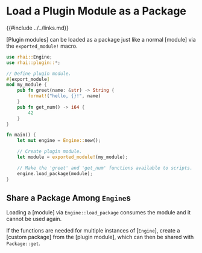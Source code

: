 Load a Plugin Module as a Package
================================

{{#include ../../links.md}}

[Plugin modules] can be loaded as a package just like a normal [module]
via the `exported_module!` macro.

```rust
use rhai::Engine;
use rhai::plugin::*;

// Define plugin module.
#[export_module]
mod my_module {
    pub fn greet(name: &str) -> String {
        format!("hello, {}!", name)
    }
    pub fn get_num() -> i64 {
        42
    }
}

fn main() {
    let mut engine = Engine::new();

    // Create plugin module.
    let module = exported_module!(my_module);

    // Make the 'greet' and 'get_num' functions available to scripts.
    engine.load_package(module);
}
```


Share a Package Among `Engine`s
------------------------------

Loading a [module] via `Engine::load_package` consumes the module and it cannot be used again.

If the functions are needed for multiple instances of [`Engine`], create a [custom package] from the
[plugin module], which can then be shared with `Package::get`.
